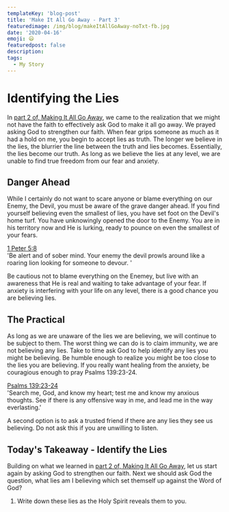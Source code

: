```yaml
---
templateKey: 'blog-post'
title: 'Make It All Go Away - Part 3'
featuredimage: /img/blog/makeItAllGoAway-noTxt-fb.jpg
date: '2020-04-16'
emoji: 😃
featuredpost: false
description:
tags:
  - My Story
---
```


# Identifying the Lies

In [part 2 of, Making It All Go Away](https://www.craigbooker.com/blog/make-it-all-go-away-part-2/), we came to the realization that we might not have the faith to effectively ask God to make it all go away. We prayed asking God to strengthen our faith. When fear grips someone as much as it had a hold on me, you begin to accept lies as truth. The longer we believe in the lies, the blurrier the line between the truth and lies becomes. Essentially, the lies become our truth. As long as we believe the lies at any level, we are unable to find true freedom from our fear and anxiety.

## Danger Ahead

While I certainly do not want to scare anyone or blame everything on our Enemy, the Devil, you must be aware of the grave danger ahead. If you find yourself believing even the smallest of lies, you have set foot on the Devil's home turf. You have unknowingly opened the door to the Enemy. You are in his territory now and He is lurking, ready to pounce on even the smallest of your fears.

[1 Peter 5:8](https://my.bible.com/bible/111/1PE.5.8)<br/>
'Be alert and of sober mind. Your enemy the devil prowls around like a roaring lion looking for someone to devour. '

Be cautious not to blame everything on the Enemey, but live with an awareness that He is real and waiting to take advantage of your fear. If anxiety is interfering with your life on any level, there is a good chance you are believing lies.

## The Practical

As long as we are unaware of the lies we are believing, we will continue to be subject to them. The worst thing we can do is to claim immunity, we are not believing any lies. Take to time ask God to help identify any lies you might be believing. Be humble enough to realize you might be too close to the lies you are believing. If you really want healing from the anxiety, be couragious enough to pray Psalms 139:23-24.

[Psalms 139:23-24](https://my.bible.com/bible/111/PSA.139.23-24) <br/> 'Search me, God, and know my heart; test me and know my anxious thoughts. See if there is any offensive way in me, and lead me in the way everlasting.'

A second option is to ask a trusted friend if there are any lies they see us believing. Do not ask this if you are unwilling to listen.

## Today's Takeaway - Identify the Lies

Building on what we learned in [part 2 of, Making It All Go Away](https://www.craigbooker.com/blog/make-it-all-go-away-part-2/), let us start again by asking God to strengthen our faith. Next we should ask God the question, what lies am I believing which set themself up against the Word of God?

1. Write down these lies as the Holy Spirit reveals them to you.
